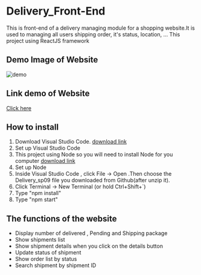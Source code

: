 # Delivery_Front-End

This is front-end of a delivery managing module for a shopping website.It is used to managing all users shipping order, it's status, location, ...
This project using ReactJS framework

## Demo Image of Website

![demo](https://www.bing.com/images/search?view=detailV2&ccid=M9AsZ7Sm&id=D05A5411EA64B4C5CC974258BA5052C568908925&thid=OIP.M9AsZ7Sm6Qq-LXpY92Tt2AHaEK&mediaurl=https%3a%2f%2fth.bing.com%2fth%2fid%2fR.33d02c67b4a6e90abe2d7a58f764edd8%3frik%3dJYmQaMVSULpYQg%26riu%3dhttp%253a%252f%252fthewowstyle.com%252fwp-content%252fuploads%252f2015%252f01%252fnature-images.jpg%26ehk%3dBNPsuSOUR7ATZ3EpRwxx1xFl7LUbO3tYlu1wFLCBrCE%253d%26risl%3d%26pid%3dImgRaw%26r%3d0&exph=2559&expw=4550&q=images&simid=608025352183766285&FORM=IRPRST&ck=6C3DAAEE234E921DF542B2BFF3713FDB&selectedIndex=0&ajaxhist=0&ajaxserp=0)

## Link demo of Website

[Click here](https://delivery-sp09.vercel.app/)

## How to install

1. Download Visual Studio Code.
   [download link](https://code.visualstudio.com/Download)
2. Set up Visual Studio Code
3. This project using Node so you will need to install Node for you computer
   [download link](https://nodejs.org/en/download/)
4. Set up Node
5. Inside Visual Studio Code , click File -> Open .Then choose the Delivery_sp09 file you downloaded from Github(after unzip it).
6. Click Terminal -> New Terminal (or hold Ctrl+Shift+`)
7. Type "npm install"
8. Type "npm start"

## The functions of the website

- Display number of delivered , Pending and Shipping package
- Show shipments list
- Show shipment details when you click on the details button
- Update status of shipment
- Show order list by status
- Search shipment by shipment ID
